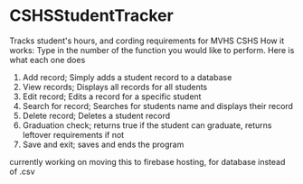# CSHSStudentTracker
Tracks student's hours, and cording requirements for MVHS CSHS
How it works:
Type in the number of the function you would like to perform. Here is what each one does
1. Add record; Simply adds a student record to a database
2. View records; Displays all records for all students
3. Edit record; Edits a record for a specific student
4. Search for record; Searches for students name and displays their record
5. Delete record; Deletes a student record
6. Graduation check; returns true if the student can graduate, returns leftover requirements if not
7. Save and exit; saves and ends the program


currently working on moving this to firebase hosting, for database instead of .csv

